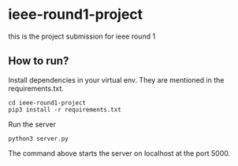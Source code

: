 # ieee-round1-project
this is the project submission for ieee round 1 

## How to run?

Install dependencies in your virtual env. They are mentioned in the requirements.txt.
```
cd ieee-round1-project
pip3 install -r requirements.txt
```

Run the server
```
python3 server.py
```
The command above starts the server on localhost at the port 5000.
